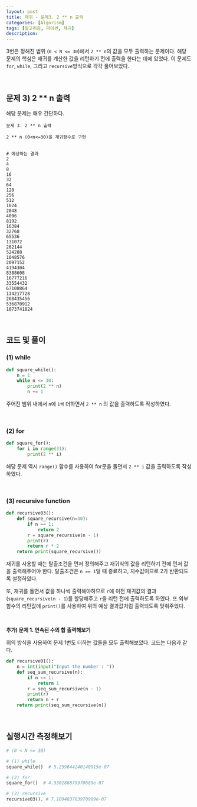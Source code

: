 ```yaml
---
layout: post
title: 재귀 - 문제3. 2 ** n 출력
categories: [Algorism]
tags: [알고리즘, 파이썬, 재귀]
description: 
---
```


3번은 정해진 범위 (`0 < N <= 30`)에서 `2 ** n`의 값을 모두 출력하는 문제이다. 해당 문제의 핵심은 재귀를 계산한 값을 리턴하기 전에 출력을 한다는 데에 있었다. 이 문제도 `for`, `while`, 그리고 `recursive`방식으로 각각 풀어보았다. 

<br>

## 문제 3) 2 ** n 출력

해당 문제는 매우 간단하다. 

```
문제 3. 2 ** n 출력

2 ** n (0<n<=30)을 재귀함수로 구현


# 예상하는 결과
2
4
8
16
32
64
128
256
512
1024
2048
4096
8192
16384
32768
65536
131072
262144
524288
1048576
2097152
4194304
8388608
16777216
33554432
67108864
134217728
268435456
536870912
1073741824
``` 

<br>

## 코드 및 풀이

### (1) while

```python
def square_while():
    n = 1
    while n <= 30:
        print(2 ** n)
        n += 1
```

주어진 범위 내에서 `n`에 `1씩` 더하면서 `2 ** n` 의 값을 출력하도록 작성하였다. 

<br>

### (2) for 

```python
def square_for():
    for i in range(31):
        print(2 ** i)
```

해당 문제 역시 `range()` 함수를 사용하여 for문을 돌면서 `2 ** i` 값을 출력하도록 작성하였다.

<br>

### (3) recursive function

```python
def recursive03():
    def square_recursive(n=30):
        if n == 1:
            return 2
        r = square_recursive(n - 1)
        print(r)
        return r * 2
    return print(square_recursive())
```

재귀를 사용할 때는 탈출조건을 먼저 정의해주고 재귀식의 값을 리턴하기 전에 먼저 값을 출력해주어야 한다. 
탈출조건은 `n == 1`일 때 종료하고, 지수값이므로 2가 반환되도록 설정하였다. 

또, 재귀를 돌면서 값을 하나씩 출력해야하므로 `r`에 이전 재귀값의 결과(`square_recursive(n - 1`)를 할당해주고 `r`을 리턴 전에 출력하도록 하였다. 또 외부함수의 리턴값에 `print()`를 사용하여 위의 예상 결과값처럼 출력되도록 맞춰주었다. 

<br>

**추가) 문제 1. 연속된 수의 합 출력해보기**

위의 방식을 사용하여 문제 1번도 더하는 값들을 모두 출력해보았다. 코드는 다음과 같다.

```python
def recursive01():
    n = int(input("Input the number : "))
    def seq_sum_recursive(n):
        if n <= 1:
            return 1
        r = seq_sum_recursive(n - 1)
        print(r)
        return n + r
    return print(seq_sum_recursive(n))
```

<br>

## 실행시간 측정해보기

```python
# (0 < N <= 30)

# (1) while
square_while()  # 5.259644240140915e-07

# (2) for
square_for()  # 4.930188879370689e-07

# (3) recursive
recursive03(). # 7.109483703970909e-07
```

<br>
